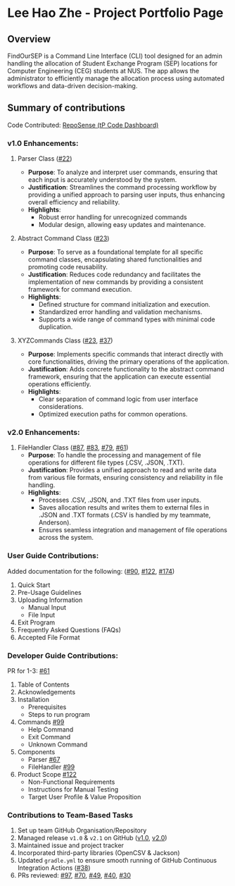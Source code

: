 # Lee Hao Zhe - Project Portfolio Page

## Overview
FindOurSEP is a Command Line Interface (CLI) tool designed for an admin handling the allocation of Student Exchange
Program (SEP) locations for Computer Engineering (CEG) students at NUS. The app allows the administrator to efficiently
manage the allocation process using automated workflows and data-driven decision-making.


## Summary of contributions
Code Contributed: [RepoSense (tP Code Dashboard)](https://nus-cs2113-ay2425s1.github.io/tp-dashboard/?search=ehz0ah&sort=groupTitle&sortWithin=title&timeframe=commit&mergegroup=&groupSelect=groupByRepos&breakdown=true&checkedFileTypes=docs~functional-code~test-code~other&since=2024-09-20&tabOpen=true&tabType=authorship&tabAuthor=ehz0ah&tabRepo=AY2425S1-CS2113-W12-2%2Ftp%5Bmaster%5D&authorshipIsMergeGroup=false&authorshipFileTypes=docs~functional-code~test-code~other&authorshipIsBinaryFileTypeChecked=false&authorshipIsIgnoredFilesChecked=false)

### v1.0 Enhancements: 

1. Parser Class ([#22](https://github.com/AY2425S1-CS2113-W12-2/tp/pull/22))
   - **Purpose**: To analyze and interpret user commands, ensuring that each input is accurately understood by the system.
   - **Justification**: Streamlines the command processing workflow by providing a unified approach to parsing user inputs, thus enhancing overall efficiency and reliability.
   - **Highlights**: 
     - Robust error handling for unrecognized commands
     - Modular design, allowing easy updates and maintenance.

2. Abstract Command Class ([#23](https://github.com/AY2425S1-CS2113-W12-2/tp/pull/23))
   - **Purpose**: To serve as a foundational template for all specific command classes, encapsulating shared functionalities and promoting code reusability.
   - **Justification**: Reduces code redundancy and facilitates the implementation of new commands by providing a consistent framework for command execution.
   - **Highlights**: 
     - Defined structure for command initialization and execution. 
     - Standardized error handling and validation mechanisms. 
     - Supports a wide range of command types with minimal code duplication.

3. XYZCommands Class ([#23](https://github.com/AY2425S1-CS2113-W12-2/tp/pull/23), [#37](https://github.com/AY2425S1-CS2113-W12-2/tp/pull/37))
   - **Purpose**: Implements specific commands that interact directly with core functionalities, driving the primary operations of the application.
   - **Justification**: Adds concrete functionality to the abstract command framework, ensuring that the application can execute essential operations efficiently.
   - **Highlights**: 
     - Clear separation of command logic from user interface considerations. 
     - Optimized execution paths for common operations.

### v2.0 Enhancements:

1. FileHandler Class ([#87](https://github.com/AY2425S1-CS2113-W12-2/tp/pull/87), [#83](https://github.com/AY2425S1-CS2113-W12-2/tp/pull/83), [#79](https://github.com/AY2425S1-CS2113-W12-2/tp/pull/79), [#61](https://github.com/AY2425S1-CS2113-W12-2/tp/pull/61))
   - **Purpose**: To handle the processing and management of file operations for different file types (.CSV, .JSON, .TXT).
   - **Justification**: Provides a unified approach to read and write data from various file formats, ensuring consistency and reliability in file handling.
   - **Highlights**: 
     - Processes .CSV, .JSON, and .TXT files from user inputs.
     - Saves allocation results and writes them to external files in .JSON and .TXT formats (.CSV is handled by my teammate, Anderson). 
     - Ensures seamless integration and management of file operations across the system.


### User Guide Contributions:

Added documentation for the following: ([#90](https://github.com/AY2425S1-CS2113-W12-2/tp/pull/90), [#122](https://github.com/AY2425S1-CS2113-W12-2/tp/pull/122), [#174](https://github.com/AY2425S1-CS2113-W12-2/tp/pull/174))
1. Quick Start
2. Pre-Usage Guidelines
3. Uploading Information
   - Manual Input
   - File Input
4. Exit Program
5. Frequently Asked Questions (FAQs)
6. Accepted File Format

### Developer Guide Contributions:

PR for 1-3: [#61](https://github.com/AY2425S1-CS2113-W12-2/tp/pull/61)

1. Table of Contents
2. Acknowledgements
3. Installation 
   - Prerequisites
   - Steps to run program
4. Commands [#99](https://github.com/AY2425S1-CS2113-W12-2/tp/pull/99)
   - Help Command
   - Exit Command
   - Unknown Command
5. Components
   - Parser [#67](https://github.com/AY2425S1-CS2113-W12-2/tp/pull/67)
   - FileHandler [#99](https://github.com/AY2425S1-CS2113-W12-2/tp/pull/99)
6. Product Scope [#122](https://github.com/AY2425S1-CS2113-W12-2/tp/pull/122)
   - Non-Functional Requirements
   - Instructions for Manual Testing
   - Target User Profile & Value Proposition

### Contributions to Team-Based Tasks
1. Set up team GitHub Organisation/Repository
2. Managed release `v1.0` & `v2.1` on GitHub ([v1.0](https://github.com/AY2425S1-CS2113-W12-2/tp/releases/tag/v1.0), [v2.0](https://github.com/AY2425S1-CS2113-W12-2/tp/releases))
3. Maintained issue and project tracker
4. Incorporated third-party libraries (OpenCSV & Jackson)
5. Updated `gradle.yml` to ensure smooth running of GitHub Continuous Integration Actions ([#38](https://github.com/AY2425S1-CS2113-W12-2/tp/pull/38))
6. PRs reviewed: [#97](https://github.com/AY2425S1-CS2113-W12-2/tp/pull/97), [#70](https://github.com/AY2425S1-CS2113-W12-2/tp/pull/70), [#49](https://github.com/AY2425S1-CS2113-W12-2/tp/pull/49), [#40](https://github.com/AY2425S1-CS2113-W12-2/tp/pull/40), [#30](https://github.com/AY2425S1-CS2113-W12-2/tp/pull/30)
